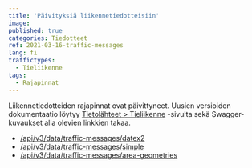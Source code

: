 ```yaml
---
title: 'Päivityksiä liikennetiedotteisiin'
image:
published: true
categories: Tiedotteet
ref: 2021-03-16-traffic-messages
lang: fi
traffictypes:
  - Tieliikenne
tags:
  - Rajapinnat
---
```



Liikennetiedotteiden rajapinnat ovat päivittyneet. Uusien versioiden dokumentaatio löytyy [Tietolähteet > Tieliikenne](/tieliikenne/#liikennetiedotteet) -sivulta sekä Swagger-kuvaukset alla olevien linkkien takaa.
* [/api/v3/data/traffic-messages/datex2](https://tie.digitraffic.fi/swagger/#/Data%20v3/trafficMessageDatex2UsingGET)
* [/api/v3/data/traffic-messages/simple](https://tie.digitraffic.fi/swagger/#/Data%20v3/trafficMessageSimpleUsingGET)
* [/api/v3/data/traffic-messages/area-geometries](https://tie.digitraffic.fi/swagger/#/Data%20v3/areaLocationRegionsUsingGET)

